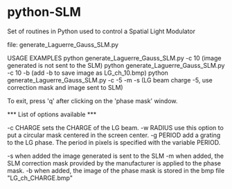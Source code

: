 # python-SLM
Set of routines in Python used to control a Spatial Light Modulator

file: generate_Laguerre_Gauss_SLM.py

USAGE EXAMPLES
python generate_Laguerre_Gauss_SLM.py -c 10 (image generated is not sent to the SLM)
python generate_Laguerre_Gauss_SLM.py -c 10 -b (add -b to save image as LG_ch_10.bmp)
python generate_Laguerre_Gauss_SLM.py -c -5 -m -s (LG beam charge -5, use correction mask and image sent to SLM) 

To exit, press 'q' after clicking on the 'phase mask' window.

 *** List of options available ***

 -c CHARGE sets the CHARGE of the LG beam.
 -w RADIUS use this option to put a circular mask centered in the screen center.
 -g PERIOD add a grating to the LG phase. The period in pixels is specified with the variable PERIOD.

 -s when added the image generated is sent to the SLM
 -m when added, the SLM correction mask provided by the manufacturer is applied to the phase mask.
 -b when added, the image of the phase mask is stored in the bmp file "LG_ch_CHARGE.bmp"


